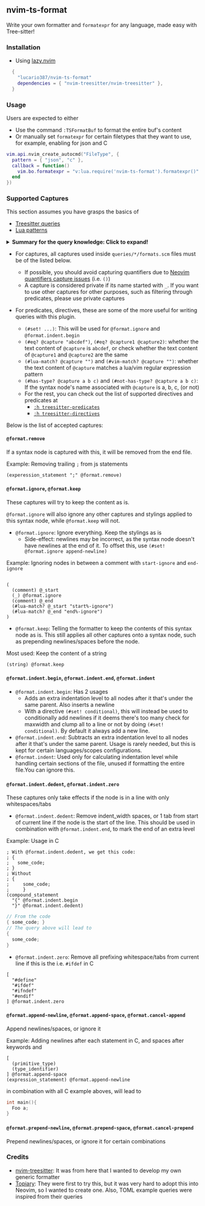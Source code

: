## nvim-ts-format

Write your own formatter and `formatexpr` for any language, made easy with Tree-sitter!

### Installation

- Using [lazy.nvim]
```lua
  { 
    "lucario387/nvim-ts-format" 
    dependencies = { "nvim-treesitter/nvim-treesitter" },
  }
```


### Usage

Users are expected to either
- Use the command `:TSFormatBuf` to format the entire buf's content
- Or manually set `formatexpr` for certain filetypes that they want to use, for example, enabling for json and C
```lua
vim.api.nvim_create_autocmd("FileType", {
  pattern = { "json", "c" },
  callback = function()
    vim.bo.formatexpr = "v:lua.require('nvim-ts-format').formatexpr()"
  end
})
```

### Supported Captures

This section assumes you have grasps the basics of 
- [Treesitter queries]
- [Lua patterns]


<details><summary> <b>Summary for the query knowledge: Click to expand!</b></summary>
A query will be used 
</details>

- For captures, all captures used inside `queries/*/formats.scm` files must be of the listed below.
  - If possible, you should avoid capturing quantifiers due to [Neovim quantifiers capture issues] (i.e. `()`)
  - A capture is considered private if its name started with `_`.  If you want to use other captures for other purposes, such as filtering through predicates, please use private captures

- For predicates, directives, these are some of the more useful for writing queries with this plugin.
  - `(#set! ...)`: This will be used for `@format.ignore` and `@format.indent.begin`
  - `(#eq? @capture "abcdef")`, `(#eq? @capture1 @capture2)`: whether the text content of `@capture` is `abcdef`, or check whether the text content of `@capture1` and `@capture2` are the same
  - `(#lua-match? @capture "")` and `(#vim-match? @capture "")`: whether the text content of `@capture` matches a lua/vim regular expression pattern
  - `(#has-type? @capture a b c)` and `(#not-has-type? @capture a b c)`: If the syntax node's name associated with `@capture` is a, b, c, (or not)
  - For the rest, you can check out the list of supported directives and predicates at 
    - [`:h treesitter-predicates`](https://neovim.io/doc/user/treesitter.html#treesitter-predicates) 
    - [`:h treesitter-directives`](https://neovim.io/doc/user/treesitter.html#treesitter-directives)


Below is the list of accepted captures:

#### `@format.remove`

If a syntax node is captured with this, it will be removed from the end file.

Example: Removing trailing `;` from js statements
```query
(experession_statement ";" @format.remove)
```

#### `@format.ignore`, `@format.keep`

These captures will try to keep the content as is. 

`@format.ignore` will also ignore any other captures and stylings applied to this syntax node, while `@format.keep` will not.

- `@format.ignore`: Ignore everything. Keep the stylings as is
  - Side-effect: newlines may be incorrect, as the syntax node doesn't have newlines at the end of it. To offset this, use `(#set! @format.ignore append-newline)`

Example: Ignoring nodes in between a comment with `start-ignore` and `end-ignore`

```query

(
  (comment) @_start
  (_) @format.ignore
  (comment) @_end
  (#lua-match? @_start "start%-ignore")
  (#lua-match? @_end "end%-ignore")
)
```

- `@format.keep`: Telling the formatter to keep the contents of this syntax node as is. This still applies all other captures onto a syntax node, such as prepending newlines/spaces before the node.

Most used: Keep the content of a string

```query
(string) @format.keep
```

#### `@format.indent.begin`, `@format.indent.end`, `@format.indent`

- `@format.indent.begin`: Has 2 usages
  - Adds an extra indentation level to all nodes after it that's under the same parent. Also inserts a newline
  - With a directive `(#set! conditional)`, this will instead be used to conditionally add newlines if it deems there's too many 
  check for maxwidth and clump all to a line or not by doing `(#set! conditional)`. By default it always add a new line.
- `@format.indent.end`: Subtracts an extra indentation level to all nodes after it that's under the same parent. Usage is rarely needed, but this is kept for certain languages/scopes configurations.
- `@format.indent`: Used only for calculating indentation level while handling certain sections of the file, unused if formatting the entire file.You can ignore this.

#### `@format.indent.dedent`, `@format.indent.zero`

These captures only take effects if the node is in a line with only whitespaces/tabs

- `@format.indent.dedent`: Remove indent_width spaces, or 1 tab from start of current line if the node is the start of the line. This should be used in combination with `@format.indent.end`, to mark the end of an extra level

Example: Usage in C

```query
; With @format.indent.dedent, we get this code:
; {
;   some_code;
; }
; Without
; {
;     some_code;
;     }
(compound_statement
  "{" @format.indent.begin
  "}" @format.indent.dedent)
```

```c
// From the code 
{ some_code; }
// The query above will lead to
{
  some_code;
}
```

- `@format.indent.zero`: Remove all prefixing whitespace/tabs from current line if this is the 
i.e. `#ifdef` in C

```query
[
  "#define"
  "#ifdef"
  "#ifndef"
  "#endif"
] @format.indent.zero
```


#### `@format.append-newline`, `@format.append-space`, `@format.cancel-append`

Append newlines/spaces, or ignore it

Example: Adding newlines after each statement in C, and spaces after keywords and 
```query
[
  (primitive_type)
  (type_identifier)
] @format.append-space
(expression_statement) @format.append-newline
```



in combination with all C example aboves, will lead to
```c
int main(){
  Foo a;
}
```

#### `@format.prepend-newline`, `@format.prepend-space`, `@format.cancel-prepend`

Prepend newlines/spaces, or ignore it for certain combinations



### 


### Credits
- [nvim-treesitter](https://github.com/nvim-treesitter/nvim-treesitter): It was from here that I wanted to develop my own generic formatter
- [Topiary](https://github.com/tweag/topiary): They were first to try this, but it was very hard to adopt this into Neovim, so I wanted to create one. Also, TOML example queries were inspired from their queries


[Neovim quantifiers capture issues]: https://github.com/neovim/neovim/pull/24738
[Treesitter queries]: https://tree-sitter.github.io/tree-sitter/using-parsers#pattern-matching-with-queries
[Lua patterns]: https://www.lua.org/pil/20.2.html
[lazy.nvim]: https://github.com/folke/lazy.nvim
